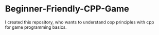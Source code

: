 # Beginner-Friendly-CPP-Game
I created this repository, who wants to understand oop principles with cpp for game programming basics. 
